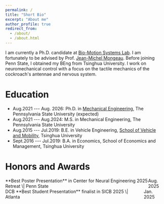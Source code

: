 ```yaml
---
permalink: /
title: "Short Bio"
excerpt: "About me"
author_profile: true
redirect_from: 
  - /about/
  - /about.html
---
```

I am currently a Ph.D. candidate at [Bio-Motion Systems Lab](https://sites.psu.edu/mongeau/). I am fortunately to be advised by Prof. [Jean-Michel Mongeau](https://sites.psu.edu/mongeau/PIbio/). Before joining Penn State, I obtained my BEng from Tsinghua University. I work on neuromechanical control with a focus on the tactile mechanics of the cockroach's antennae and nervous system.


Education
======
* Aug.2021 --- Aug. 2026: Ph.D. in [Mechanical Engineering](https://www.me.psu.edu/), The Pennsylvania State University (expected)
* Aug.2021 --- Aug.2024: M.S. in Mechanical Engineering, The Pennsylvania State University
* Aug.2015 --- Jul.2019: B.E. in Vehicle Engineering, [School of Vehicle and Mobility](http://www.svm.tsinghua.edu.cn/index.html), Tsinghua University
* Sept.2016 --- Jul.2019: B.A. in Economics, School of Economics and Management, Tsinghua University

Honors and Awards
======
<div style="display:flex; justify-content:space-between;">
  <span>**Best Poster Presentation** in Center for Neural Engineering 2025 Retreat \| Penn State</span>
  <span>Aug. 2025</span>
</div>

<div style="display:flex; justify-content:space-between;">
  <span>DCB **Best Student Presentation** finalist in SICB 2025 \| Atlanta</span>
  <span>Jan. 2025</span>
</div>


<script>
document.write("Last modifid at: "+document.lastModified+"" )
</script>
